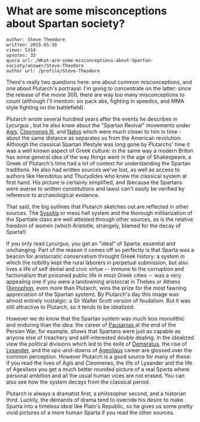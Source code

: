 # What are some misconceptions about Spartan society?

	author: Steve Theodore
	written: 2015-01-10
	views: 5314
	upvotes: 33
	quora url: /What-are-some-misconceptions-about-Spartan-society/answer/Steve-Theodore
	author url: /profile/Steve-Theodore


There's really two questions here: one about common misconceptions, and one about Plutarch's portrayal. I'm going to concentrate on the latter: since the release of the movie 300, there are way too many misconceptions to count (although I'll mention: six pack abs, fighting in speedos, and MMA style fighting on the battlefield).

Plutarch wrote several hundred years after the events he describes in _Lycurgus_ , but he also knew about the "Spartan Revival" movements under [Agis](http://en.wikipedia.org/wiki/Agis_IV). [Cleomenes III](http://en.wikipedia.org/wiki/Cleomenes_III), and [Nabis](http://en.wikipedia.org/wiki/Nabis) which were much closer to him in time - about the same distance as separates us from the American revolution. Although the classical Spartan lifestyle was long gone by Plutarchs' time it was a well known aspect of Greek culture: in the same way a modern Briton has some general idea of the way things went in the age of Shakespeare, a Greek of Plutarch's time had a lot of context for understanding the Spartan traditions. He also had written sources we've lost, as well as access to authors like Herodotus and Thucydides who knew the classical system at first hand. His picture is certainly simplified, and (because the Spartans were averse to written constitutions and laws) can't easily be verified by reference to archaeological evidence. 

That said, the big outlines that Plutarch sketches out are reflected in other sources. The [Syssitia](http://en.wikipedia.org/wiki/Syssitia) or mess hall system and the thorough militarization of the Spartiate class are well attested through other sources, as is the relative freedom of women (which Aristotle, strangely, blamed for the decay of Sparta!) 

If you only read _Lycurgus,_  you get an "ideal" of Sparta: essential and unchanging. Part of the reason it comes off so perfectly is that Sparta was a beacon for aristocratic conservatism throught Greek history: a system in which the nobility kept the rural laborers in perpetual submission, but also lives a life of self denial and civic virtue -- immune to the corruption and factionalism that poisoned public life in most Greek cities -- was a very appealing one if you were a landowning aristocrat in Thebes or Athens ([Xenophon](http://en.wikipedia.org/wiki/Xenophon), even more than Plutarch, wins the prize for the most fawning appreciation of the Spartan system). By Plutarch's day this image was almost entirely nostalgic: a Sir Walter Scott version of feudalism. But it was still attractive to Plutarch, so it tends to be idealized.

 However we do know that the Spartan system was much less monolithic and enduring than the idea: the career of [Pausanias ](http://en.wikipedia.org/wiki/Pausanias_%28general%29) at the end of the Persian War, for example, shows that Spartans were just as capable as anyone else of treachery and self-interested double dealing. In the idealized view the political divisions which led to the exile of [Demaratus](http://en.wikipedia.org/wiki/Demaratus), the rise of [Lysander](http://en.wikipedia.org/wiki/Lysander), and the ups-and-downs of [Agesilaus](http://en.wikipedia.org/wiki/Agesilaus_II) career are glossed over the common perception. However Plutarch is a good source for many of these: if you read the lives of Agis and Cleomenes, the life of Lysander and the life of Agesilaos you get a much better rounded picture of a real Sparta where personal ambition and all the usual human vices are not erased. You can also see how the system decays from the classical period. 

 Plutarch is always a dramatist first, a philosopher second, and a historian third. Luckily, the demands of drama tend to override his desire to make Sparta into a timeless ideal like Plato's Republic, so he gives us some pretty vivid pictures of a more human Sparta if you read the other sources.

